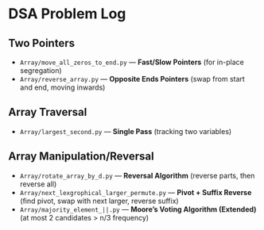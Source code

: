 # DSA Problem Log

## Two Pointers
*   `Array/move_all_zeros_to_end.py` — **Fast/Slow Pointers** (for in-place segregation)
*   `Array/reverse_array.py` — **Opposite Ends Pointers** (swap from start and end, moving inwards)

## Array Traversal
*   `Array/largest_second.py` — **Single Pass** (tracking two variables)

## Array Manipulation/Reversal
*   `Array/rotate_array_by_d.py` — **Reversal Algorithm** (reverse parts, then reverse all)
*   `Array/next_lexgrophical_larger_permute.py` — **Pivot + Suffix Reverse** (find pivot, swap with next larger, reverse suffix)
*   `Array/majority_element_||.py` — **Moore’s Voting Algorithm (Extended)** (at most 2 candidates > n/3 frequency)
